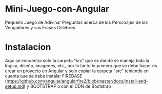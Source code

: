 # Mini-Juego-con-Angular
Pequeño Juego de Adivinar Preguntas acerca de los Personajes de los Vengadores y sus Frases Celebres

# Instalacion
Aquí se encuentra solo la carpeta "src" que es donde se maneja toda la logica, diseño, imagenes, etc., por lo tanto lo primero que se debe hacer es crear un proyecto en Angular y solo copiar la carpeta "src" teniendo en cuenta que se debe instalar FIREBASE (https://github.com/angular/angularfire2/blob/master/docs/install-and-setup.md) y BOOTSTRAP o con el CDN de Bootstrap
